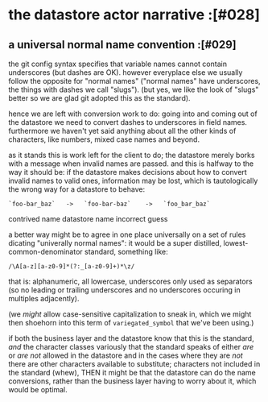 # the datastore actor narrative :[#028]

## a universal normal name convention :[#029]

the git config syntax specifies that variable names cannot contain
underscores (but dashes are OK). however everyplace else we usually
follow the opposite for "normal names" ("normal names" have underscores,
the things with dashes we call "slugs"). (but yes, we like the look of
"slugs" better so we are glad git adopted this as the standard).

hence we are left with conversion work to do: going into and coming out
of the datastore we need to convert dashes to underscores in field
names. furthermore we haven't yet said anything about all the other kinds
of characters, like numbers, mixed case names and beyond.

as it stands this is work left for the client to do; the datastore
merely borks with a message when invalid names are passed. and this is
halfway to the way it should be: if the datastore makes decisions about
how to convert invalid names to valid ones, information may be lost,
which is tautologically the wrong way for a datastore to behave:

    `foo-bar_baz`   ->   `foo-bar-baz`    ->   `foo_bar_baz`

   contrived name        datastore name        incorrect guess


a better way might be to agree in one place universally on a set of
rules dicating "univerally normal names": it would be a super distilled,
lowest-common-denominator standard, something like:

    /\A[a-z][a-z0-9]*(?:_[a-z0-9]+)*\z/

that is: alphanumeric, all lowercase, underscores only used as
separators (so no leading or trailing underscores and no underscores
occuring in multiples adjacently).

(we *might* allow case-sensitive capitalization to sneak in, which we
might then shoehorn into this term of `variegated_symbol` that
we've been using.)

if both the business layer and the datastore know that this is the
standard, *and* the character classes variously that the standard speaks
of either *are* or *are not* allowed in the datastore and in the cases
where they are *not* there are other characters available to substitute;
characters not included in the standard (whew), THEN it might be that
the datastore can do the name conversions, rather than the business
layer having to worry about it, which would be optimal.
